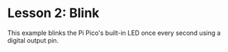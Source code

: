 # Lesson 2: Blink #

This example blinks the Pi Pico's built-in LED once every second using a digital output pin.
